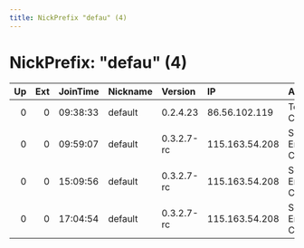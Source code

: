 ```yaml
---
title: NickPrefix "defau" (4)
---
```


# NickPrefix: "defau" (4)

|   Up |   Ext | JoinTime   | Nickname   | Version    | IP             | AS                               | CC   |   ORp |   Dirp | OS      | Contact   |   eFamMembers |
|-----:|------:|:-----------|:-----------|:-----------|:---------------|:---------------------------------|:-----|------:|-------:|:--------|:----------|--------------:|
|    0 |     0 | 09:38:33   | default    | 0.2.4.23   | 86.56.102.119  | Tele Columbus AG                 | de   |   443 |   9030 | Windows | None      |             1 |
|    0 |     0 | 09:59:07   | default    | 0.3.2.7-rc | 115.163.54.208 | So-net Entertainment Corporation | jp   | 62813 |      0 | Windows | None      |             1 |
|    0 |     0 | 15:09:56   | default    | 0.3.2.7-rc | 115.163.54.208 | So-net Entertainment Corporation | jp   | 62813 |      0 | Windows | None      |             1 |
|    0 |     0 | 17:04:54   | default    | 0.3.2.7-rc | 115.163.54.208 | So-net Entertainment Corporation | jp   | 62813 |      0 | Windows | None      |             1 |
